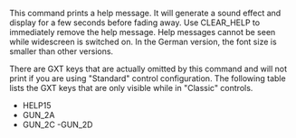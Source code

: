 This command prints a help message. It will generate a sound effect and display for a few seconds before fading away. Use CLEAR_HELP to immediately remove the help message. Help messages cannot be seen while widescreen is switched on. In the German version, the font size is smaller than other versions.

There are GXT keys that are actually omitted by this command and will not print if you are using "Standard" control configuration. The following table lists the GXT keys that are only visible while in "Classic" controls.

- HELP15
- GUN_2A
- GUN_2C
  -GUN_2D
